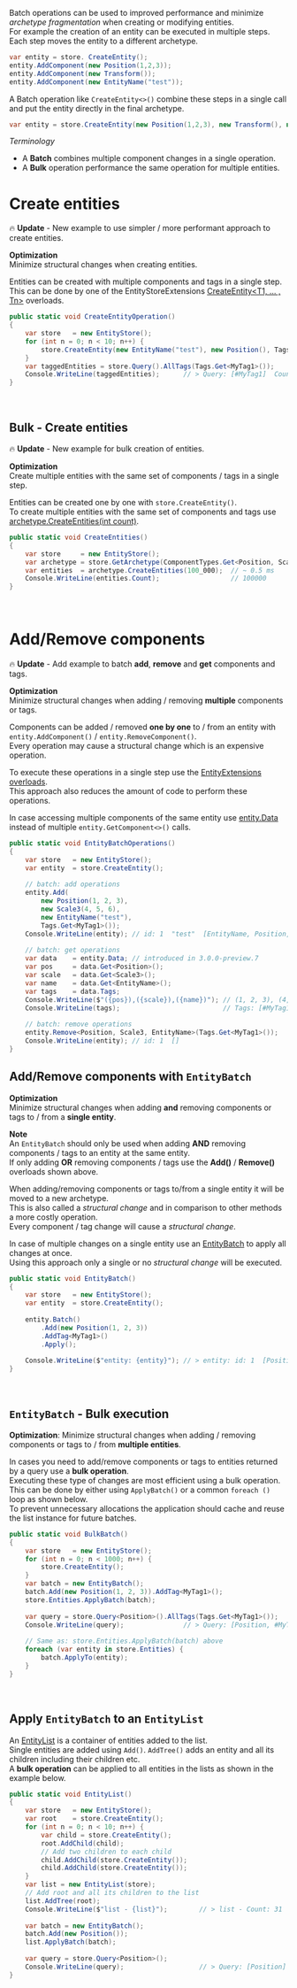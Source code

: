 
Batch operations can be used to improved performance and minimize *archetype fragmentation* when creating or modifying entities.  
For example the creation of an entity can be executed in multiple steps.
Each step moves the entity to a different archetype.

```cs
var entity = store. CreateEntity();
entity.AddComponent(new Position(1,2,3));
entity.AddComponent(new Transform());
entity.AddComponent(new EntityName("test"));
```

A Batch operation like `CreateEntity<>()` combine these steps in a single call and put the entity directly in the final archetype.
```cs
var entity = store.CreateEntity(new Position(1,2,3), new Transform(), new EntityName("test"));
```

*Terminology*
- A **Batch** combines multiple component changes in a single operation.
- A **Bulk** operation performance the same operation for multiple entities.


# Create entities

🔥 **Update** - New example to use simpler / more performant approach to create entities.

**Optimization**  
Minimize structural changes when creating entities.

Entities can be created with multiple components and tags in a single step.  
This can be done by one of the EntityStoreExtensions
[CreateEntity<T1, ... , Tn>](https://github.com/friflo/Friflo.Engine-docs/blob/main/api/EntityStoreExtensions.md) overloads.

```csharp
public static void CreateEntityOperation()
{
    var store   = new EntityStore();
    for (int n = 0; n < 10; n++) {
        store.CreateEntity(new EntityName("test"), new Position(), Tags.Get<MyTag1>());
    }
    var taggedEntities = store.Query().AllTags(Tags.Get<MyTag1>());
    Console.WriteLine(taggedEntities);      // > Query: [#MyTag1]  Count: 10
}
```
<br/>


## Bulk - Create entities

🔥 **Update** - New example for bulk creation of entities.

**Optimization**  
Create multiple entities with the same set of components / tags in a single step.

Entities can be created one by one with `store.CreateEntity()`.  
To create multiple entities with the same set of components and tags use  
[archetype.CreateEntities(int count)](https://github.com/friflo/Friflo.Engine-docs/blob/main/api/Archetype.CreateEntities(int).md).

```csharp
public static void CreateEntities()
{
    var store     = new EntityStore();
    var archetype = store.GetArchetype(ComponentTypes.Get<Position, Scale3>(), Tags.Get<MyTag1>());
    var entities  = archetype.CreateEntities(100_000);  // ~ 0.5 ms
    Console.WriteLine(entities.Count);                  // 100000
}
```
<br/>


# Add/Remove components

🔥 **Update** - Add example to batch **add**, **remove** and **get** components and tags.

**Optimization**  
Minimize structural changes when adding / removing **multiple** components or tags.

Components can be added / removed **one by one** to / from an entity with  
`entity.AddComponent()` / `entity.RemoveComponent()`.  
Every operation may cause a structural change which is an expensive operation.

To execute these operations in a single step use the
[EntityExtensions overloads](https://github.com/friflo/Friflo.Engine-docs/blob/main/api/EntityExtensions.md).  
This approach also reduces the amount of code to perform these operations.

In case accessing multiple components of the same entity use [entity.Data](https://github.com/friflo/Friflo.Engine-docs/blob/main/api/EntityData.md)
instead of multiple `entity.GetComponent<>()` calls.

```csharp
public static void EntityBatchOperations()
{
    var store   = new EntityStore();
    var entity  = store.CreateEntity();
    
    // batch: add operations
    entity.Add(
        new Position(1, 2, 3),
        new Scale3(4, 5, 6),
        new EntityName("test"),
        Tags.Get<MyTag1>());
    Console.WriteLine(entity); // id: 1  "test"  [EntityName, Position, Scale3, #MyTag1]
    
    // batch: get operations
    var data    = entity.Data; // introduced in 3.0.0-preview.7
    var pos     = data.Get<Position>();
    var scale   = data.Get<Scale3>();
    var name    = data.Get<EntityName>();
    var tags    = data.Tags;
    Console.WriteLine($"({pos}),({scale}),({name})"); // (1, 2, 3), (4, 5, 6), ('test')
    Console.WriteLine(tags);                          // Tags: [#MyTag1]
    
    // batch: remove operations
    entity.Remove<Position, Scale3, EntityName>(Tags.Get<MyTag1>());
    Console.WriteLine(entity); // id: 1  []
}
```

## Add/Remove components with `EntityBatch`

**Optimization**  
Minimize structural changes when adding **and** removing components or tags to / from a **single entity**.

**Note**  
An `EntityBatch` should only be used when adding **AND** removing components / tags to an entity at the same entity.  
If only adding **OR** removing components / tags use the **Add()** / **Remove()** overloads shown above.

When adding/removing components or tags to/from a single entity it will be moved to a new archetype.  
This is also called a *structural change* and in comparison to other methods a more costly operation.  
Every component / tag change will cause a *structural change*.

In case of multiple changes on a single entity use an [EntityBatch](https://github.com/friflo/Friflo.Engine-docs/blob/main/api/EntityBatch.md)
to apply all changes at once.  
Using this approach only a single or no *structural change* will be executed.

```csharp
public static void EntityBatch()
{
    var store   = new EntityStore();
    var entity  = store.CreateEntity();
    
    entity.Batch()
        .Add(new Position(1, 2, 3))
        .AddTag<MyTag1>()
        .Apply();
    
    Console.WriteLine($"entity: {entity}"); // > entity: id: 1  [Position, #MyTag1]
}
```
<br/>


## `EntityBatch` - Bulk execution

**Optimization**: Minimize structural changes when adding / removing components or tags to / from **multiple entities**.

In cases you need to add/remove components or tags to entities returned by a query use a **bulk operation**.  
Executing these type of changes are most efficient using a bulk operation.  
This can be done by either using `ApplyBatch()` or a common `foreach ()` loop as shown below.  
To prevent unnecessary allocations the application should cache and reuse the list instance for future batches.

```csharp
public static void BulkBatch()
{
    var store   = new EntityStore();
    for (int n = 0; n < 1000; n++) {
        store.CreateEntity();
    }
    var batch = new EntityBatch();
    batch.Add(new Position(1, 2, 3)).AddTag<MyTag1>();
    store.Entities.ApplyBatch(batch);
    
    var query = store.Query<Position>().AllTags(Tags.Get<MyTag1>());
    Console.WriteLine(query);               // > Query: [Position, #MyTag1]  Count: 1000
    
    // Same as: store.Entities.ApplyBatch(batch) above
    foreach (var entity in store.Entities) {
        batch.ApplyTo(entity);
    }
}
```
<br/>


## Apply `EntityBatch` to an `EntityList`

An [EntityList](https://github.com/friflo/Friflo.Engine-docs/blob/main/api/EntityList.md) is a container
of entities added to the list.  
Single entities are added using `Add()`. `AddTree()` adds an entity and all its children including their children etc.  
A **bulk operation** can be applied to all entities in the lists as shown in the example below.  


```csharp
public static void EntityList()
{
    var store   = new EntityStore();
    var root    = store.CreateEntity();
    for (int n = 0; n < 10; n++) {
        var child = store.CreateEntity();
        root.AddChild(child);
        // Add two children to each child
        child.AddChild(store.CreateEntity());
        child.AddChild(store.CreateEntity());
    }
    var list = new EntityList(store);
    // Add root and all its children to the list
    list.AddTree(root);
    Console.WriteLine($"list - {list}");        // > list - Count: 31
    
    var batch = new EntityBatch();
    batch.Add(new Position());
    list.ApplyBatch(batch);
    
    var query = store.Query<Position>();
    Console.WriteLine(query);                   // > Query: [Position]  Count: 31
}
```
<br/>
